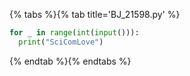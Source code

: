 {% tabs %}{% tab title='BJ_21598.py' %}

```py
for _ in range(int(input())):
  print("SciComLove")
```

{% endtab %}{% endtabs %}
